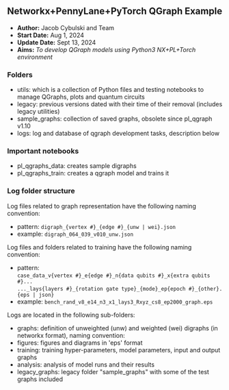 ## Networkx+PennyLane+PyTorch QGraph Example
- **Author:** Jacob Cybulski and Team
- **Start Date:** Aug 1, 2024
- **Update Date:** Sept 13, 2024
- **Aims:** *To develop QGraph models using Python3 NX+PL+Torch environment*

### Folders
- utils: which is a collection of Python files and testing notebooks to manage QGraphs, plots and quantum circuits
- legacy: previous versions dated with their time of their removal (includes legacy utilities)
- sample_graphs: collection of saved graphs, obsolete since pl_qgraph v1.10
- logs: log and database of qgraph development tasks, description below 
  
### Important notebooks
- pl_qgraphs_data: creates sample digraphs
- pl_qgraphs_train: creates a qgraph model and trains it

### Log folder structure
Log files related to graph representation have the following naming convention:
- pattern: `digraph_{vertex #}_{edge #}_{unw | wei}.json`<br/>
- example: `digraph_064_039_v010_unw.json`

Log files and folders related to training have the following naming convention:
- pattern:<br/>
  `case_data_v{vertex #}_e{edge #}_n{data qubits #}_x{extra qubits #}...`<br/>
  `..._lays{layers #}_{rotation gate type}_{mode}_ep{epoch #}_{other}.{eps | json}`<br/>
- example: `bench_rand_v8_e14_n3_x1_lays3_Rxyz_cs8_ep2000_graph.eps`

Logs are located in the following sub-folders:
- graphs: definition of unweighted (unw) and weighted (wei) digraphs (in networkx format), naming convention:
- figures: figures and diagrams in 'eps' format
- training: training hyper-parameters, model parameters, input and output graphs
- analysis: analysis of model runs and their results
- legacy_graphs: legacy folder "sample_graphs" with some of the test graphs included

